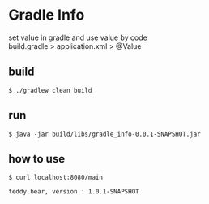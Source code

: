 # Gradle Info

set value in gradle and use value by code    
build.gradle > application.xml > @Value  

## build
```$xslt
$ ./gradlew clean build
```

## run 
```$xslt
$ java -jar build/libs/gradle_info-0.0.1-SNAPSHOT.jar
```

## how to use
```$xslt
$ curl localhost:8080/main

teddy.bear, version : 1.0.1-SNAPSHOT
```
